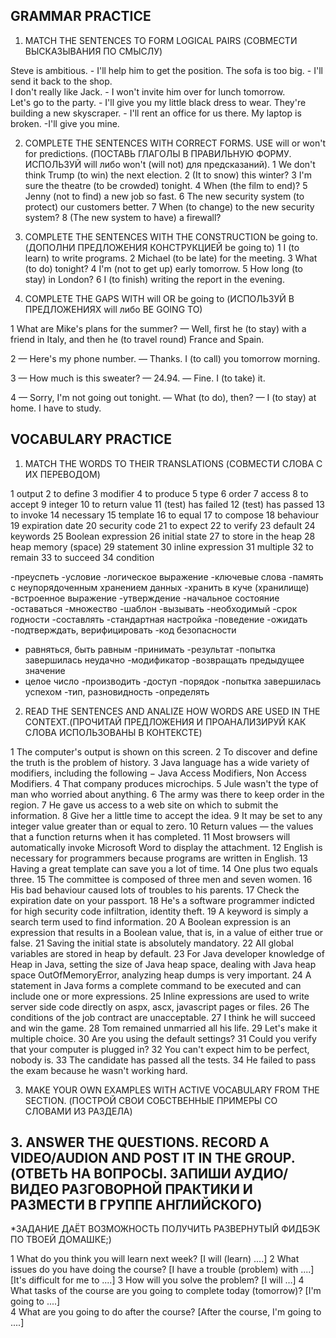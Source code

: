 ## GRAMMAR PRACTICE

1. MATCH THE SENTENCES TO FORM LOGICAL PAIRS (СОВМЕСТИ ВЫСКАЗЫВАНИЯ ПО СМЫСЛУ)

Steve is ambitious. - I'll help him to get the position.
The sofa is too big. - I'll send it back to the shop.   
I don't really like Jack. - I won't invite him over for lunch tomorrow.   
Let's go to the party. - I'll give you my little black dress to wear.
They're building a new skyscraper. - I'll rent an office for us there. 
My laptop is broken. -I'll give you mine.

2. COMPLETE THE SENTENCES WITH CORRECT FORMS. USE will or won't for predictions. (ПОСТАВЬ ГЛАГОЛЫ В ПРАВИЛЬНУЮ ФОРМУ. ИСПОЛЬЗУЙ will либо won't (will not) для предсказаний). 
1 We don't think Trump (to win) the next election.
2 (It to snow) this winter?
3 I'm sure the theatre (to be crowded) tonight.
4 When (the film to end)?
5 Jenny (not to find) a new job so fast.
6 The new security system (to protect) our customers better.
7 When (to change) to the new security system?
8 (The new system to have) a firewall? 


3. COMPLETE THE SENTENCES WITH THE CONSTRUCTION be going to. (ДОПОЛНИ ПРЕДЛОЖЕНИЯ КОНСТРУКЦИЕЙ be going to)
1 I (to learn) to write programs.
2 Michael (to be late) for the meeting.
3 What (to do) tonight?
4 I'm (not to get up) early tomorrow.
5 How long (to stay) in London?
6 I (to finish) writing the report in the evening.


4. COMPLETE THE GAPS WITH will OR be going to (ИСПОЛЬЗУЙ В ПРЕДЛОЖЕНИЯХ will либо BE GOING TO)

1 What are Mike's plans for the summer?
— Well, first he (to stay) with a friend in Italy, and then he (to travel round) France and Spain.

2 — Here's my phone number.
— Thanks. I (to call) you tomorrow morning.

3 — How much is this sweater?
— 24.94.
— Fine. I (to take) it.

4 — Sorry, I'm not going out tonight.
— What (to do), then?
— I (to stay) at home. I have to study.

## VOCABULARY PRACTICE 

1. MATCH THE WORDS TO THEIR TRANSLATIONS (СОВМЕСТИ СЛОВА С ИХ ПЕРЕВОДОМ)

1 output
2 to define
3 modifier
4 to produce
5 type
6 order
7 access
8 to accept
9 integer
10 to return value
11 (test) has failed
12 (test) has passed
13 to invoke
14 necessary
15 template
16 to equal
17 to compose
18 behaviour
19 expiration date
20 security code
21 to expect
22 to verify
23 default
24 keywords
25 Boolean expression
26 initial state
27 to store in the heap
28 heap memory (space)
29 statement
30 inline expression
31 multiple
32 to remain
33 to succeed
34 condition

-преуспеть
-условие
-логическое выражение
-ключевые слова
-память с неупорядоченным хранением данных
-хранить в куче (хранилище)
-встроенное выражение
-утверждение
-начальное состояние
-оставаться 
-множество
-шаблон
-вызывать
-необходимый
-срок годности
-составлять
-стандартная настройка
-поведение
-ожидать
-подтверждать, верифицировать
-код безопасности
- равняться, быть равным
-принимать
-результат
-попытка завершилась неудачно
-модификатор
-возвращать предыдущее значение
- целое число
-производить
-доступ
-порядок
-попытка завершилась успехом
-тип, разновидность 
-определять

2. READ THE SENTENCES AND ANALIZE HOW WORDS ARE USED IN THE CONTEXT.(ПРОЧИТАЙ ПРЕДЛОЖЕНИЯ И ПРОАНАЛИЗИРУЙ КАК СЛОВА ИСПОЛЬЗОВАНЫ В КОНТЕКСТЕ)

1 The computer's output is shown on this screen. 
2 To discover and define the truth is the problem of history.
3 Java language has a wide variety of modifiers, including the following − Java Access Modifiers, Non Access Modifiers.
4 That company produces microchips.
5 Jule wasn't the type of man who worried about anything.
6 The army was there to keep order in the region.
7 He gave us access to a web site on which to submit the information.
8 Give her a little time to accept the idea.
9 It may be set to any integer value greater than or equal to zero.
10 Return values —  the values that a function returns when it has completed. 
11 Most browsers will automatically invoke Microsoft Word to display the attachment. 
12 English is necessary for programmers because programs are written in English. 
13 Having a great template can save you a lot of time.
14 One plus two equals three. 
15 The committee is composed of three men and seven women.
16 His bad behaviour caused lots of troubles to his parents.
17 Check the expiration date on your passport.
18 He's a software programmer indicted for high security code infiltration, identity theft.
19 A keyword is simply a search term used to find information.
20 A Boolean expression is an expression that results in a Boolean value, that is, in a value of either true or false.
21 Saving the initial state is absolutely mandatory.
22 All global variables are stored in heap by default. 
23 For Java developer knowledge of Heap in Java, setting the size of Java heap space, dealing with Java heap space OutOfMemoryError, analyzing heap dumps is very important.
24 A statement in Java forms a complete command to be executed and can include one or more expressions.
25 Inline expressions are used to write server side code directly on aspx, ascx, javascript pages or files.
26 The conditions of the job contract are unacceptable. 
27 I think he will succeed and win the game. 
28 Tom remained unmarried all his life.
29 Let's make it multiple choice.
30 Are you using the default settings?
31 Could you verify that your computer is plugged in?
32 You can't expect him to be perfect, nobody is.
33 The candidate has passed all the tests.
34 He failed to pass the exam because he wasn't working hard. 

3. MAKE YOUR OWN EXAMPLES WITH ACTIVE VOCABULARY FROM THE SECTION. (ПОСТРОЙ СВОИ СОБСТВЕННЫЕ ПРИМЕРЫ СО СЛОВАМИ ИЗ РАЗДЕЛА)

## 3. ANSWER THE QUESTIONS. RECORD A VIDEO/AUDION AND POST IT IN THE GROUP. (ОТВЕТЬ НА ВОПРОСЫ. ЗАПИШИ АУДИО/ВИДЕО РАЗГОВОРНОЙ ПРАКТИКИ И РАЗМЕСТИ В ГРУППЕ АНГЛИЙСКОГО)
*ЗАДАНИЕ ДАЁТ ВОЗМОЖНОСТЬ ПОЛУЧИТЬ РАЗВЕРНУТЫЙ ФИДБЭК ПО ТВОЕЙ ДОМАШКЕ;)

1 What do you think you will learn next week?
[I will (learn) ....]
2 What issues do you have doing the course? 
[I have a trouble (problem) with ....]
[It's difficult for me to ....]
3 How will you solve the problem?
[I will …]
4 What tasks of the course are you going to complete today (tomorrow)?
[I'm going to ....]  
4 What are you going to do after the course?
[After the course, I'm going to ....]
